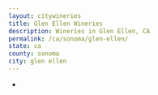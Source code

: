 ```yaml
---
layout: citywineries
title: Glen Ellen Wineries
description: Wineries in Glen Ellen, CA
permalink: /ca/sonoma/glen-ellen/
state: ca
county: sonoma
city: glen ellen
---
```

-
